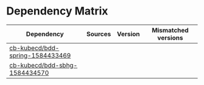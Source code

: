 # Dependency Matrix

Dependency | Sources | Version | Mismatched versions
---------- | ------- | ------- | -------------------
[cb-kubecd/bdd-spring-1584433469](https://github.com/cb-kubecd/bdd-spring-1584433469.git) |  | []() | 
[cb-kubecd/bdd-sbhg-1584434570](https://github.com/cb-kubecd/bdd-sbhg-1584434570.git) |  | []() | 

